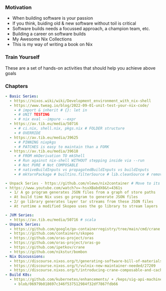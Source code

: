 ### Motivation
- When building software is your passion
- If you think, buiding old & new software without toil is critical
- Software builds needs a focussed approach, a champion team, etc.
- Building a career on software builds
- My Awesome Nix Collections
- This is my way of writing a book on Nix

### Train Yourself
These are a set of hands-on activities that should help you achieve above goals

### Chapters

```yaml
- Basic Series:
  - https://nixos.wiki/wiki/Development_environment_with_nix-shell
  - https://www.tweag.io/blog/2022-09-01-unit-test-your-nix-code/ 
    - # import & inherit # {}: let in
    - # UNIT TESTING
    - # nix eval --impure --expr
  - https://av.tib.eu/media/50716 
    - # ci.nix, shell.nix, pkgs.nix # FOLDER structure
    - # OVERRIDE
  - https://av.tib.eu/media/39625 
    - # PINNING nixpkgs
    - # PATCHES is easy to maintain than a FORK
  - https://av.tib.eu/media/39618 
    - # FROM mkDerivation TO mkShell
    - # Run against nix-shell WITHOUT stepping inside via --run
    - # Not PURE # Not COMPOSABLE
    - # nativeBuildInputs vs propagatedBuildInputs vs buildInputs
    - # mkYarnPackage # builtins.filterSource # lib.cleanSource # removes symlinks
```

```yaml
- Unpack Series - https://github.com/nlewo/nix2container # Move to its Own Page
- https://www.youtube.com/watch?v=-hsxXBabdX0&t=4361s
  - 1/ A go program generates JSON files from a graph of store paths
  - At build time Nix uses go program to generate JSON files
  - 2/ go library generates layer tar streams from these JSON files
  - At runtime a modified Skopeo uses the go library to stream layers
```

```yaml
- JVM Series:
  - https://av.tib.eu/media/50716 # scala
- Unpack Series:
  - https://github.com/google/go-containerregistry/tree/main/cmd/crane
  - https://github.com/containers/skopeo
  - https://github.com/oras-project/oras
  - https://github.com/oras-project/oras-go
  - https://github.com/ipetkov/crane
  - https://github.com/nikstur/bombon
- Nix Discussions: 
  - https://discourse.nixos.org/t/generating-software-bill-of-materials-from-derivation/14089
  - https://discourse.nixos.org/t/vulnix-new-maintainer-needed/27209
  - https://discourse.nixos.org/t/introducing-crane-composable-and-cacheable-builds-with-cargo/17275
- Build K8s:
  - https://github.com/kubernetes/enhancements/ + /keps/sig-api-machinery/4052-generic-controlplane/README.md
    - blob/06979b018697c346f537512984f32df7867fdb66
```

